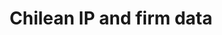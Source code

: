 ---
api_or_bulk_downloads: Bulk
authors: Bronwyn H. Hall
citation: Abud, M.J., Fink, C., Hall, B. and Helmers, C., 2013. The use of intellectual
  property in Chile (Vol. 11). WIPO.
contributors: Bronwyn H. Hall
cost: None
description: "This database contains all patent, trademark, utility model and industrial
  design filings for Chile over the period 1991-2010.  One key contribution of the
  data construction work was to harmonize applicant names and uniquely identify applicants
  for all four forms of IP. \n\nThis database enabled the research work on the incidence
  and consequences of trademark squatting in Chile as well as on pharmaceutical patents
  in Chile, which also took place during the project’s first phase (CDIP/14/INF/3
  and CDIP/15/INF/2, respectively). Another output of the first phase project was
  the matching of the data on IP use to firm-level data of the National Statistical
  Institute (INE) – specifically, the manufacturing census (ENIA) as well as five
  waves (1997-2008) of the Chilean innovation survey (INNOVACION). These data are
  a public release from a joint WIPO-INAPI project. "
documentation: https://eml.berkeley.edu//~bhhall/Chile_ipdata/chile_inno_ip.txt
last_edit: 11/13/2020 17:20:46
location: https://eml.berkeley.edu//~bhhall/Chile_ipdata.html
maintained_by: Bronwyn Hall
record_creation_timestamp: 11/13/2020 17:20:46
shortname: chilean_ip
tags:
- Chile
- ' trademark squatting'
- ' pharmaceuticals'
- ' disambiguation'
terms_of_use: not specified
timeframe: 1995-2005
title: Chilean IP and firm data
uuid: e65da1db-6608-4246-98a7-c260dfc28e45
---